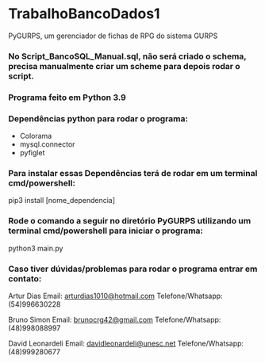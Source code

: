 # TrabalhoBancoDados1
PyGURPS, um gerenciador de fichas de RPG do sistema GURPS

### No Script_BancoSQL_Manual.sql, não será criado o schema, precisa manualmente criar um scheme para depois rodar o script.

### Programa feito em Python 3.9

### Dependências python para rodar o programa:
- Colorama
- mysql.connector
- pyfiglet

### Para instalar essas Dependências terá de rodar em um terminal cmd/powershell:
pip3 install [nome_dependencia]

### Rode o comando a seguir no diretório PyGURPS utilizando um terminal cmd/powershell para iniciar o programa:
python3 main.py

### Caso tiver dúvidas/problemas para rodar o programa entrar em contato:
Artur Dias
Email: arturdias1010@hotmail.com
Telefone/Whatsapp: (54)996630228

Bruno Simon
Email: brunocrg42@gmail.com
Telefone/Whatsapp: (48)998088997

David Leonardeli
Email: davidleonardeli@unesc.net
Telefone/Whatsapp: (48)999280677
